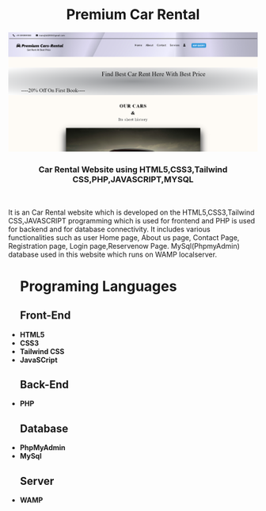 <h1 align ="center">Premium Car Rental</h1>
<img src="Capture.PNG">
 <h3  align ="center"><b>Car Rental Website using HTML5,CSS3,Tailwind CSS,PHP,JAVASCRIPT,MYSQL</b></h3>
 <br>
<p>It is an Car Rental website which  is developed on the HTML5,CSS3,Tailwind CSS,JAVASCRIPT programming which is used for frontend and PHP is used for backend and for database connectivity. It includes various functionalities such as user Home page, About us page, Contact Page, Registration page, Login page,Reservenow Page. MySql(PhpmyAdmin) database used in this website which runs on WAMP localserver.</p>
<ul>
 <h1><b>Programing Languages<b></h1>
<h2><b>Front-End</b></h2>
<li>HTML5</li>
 <li>CSS3</li>
 <li>Tailwind CSS</li>
 <li>JavaSCript</li>
</ul>
<ul>
<h2><b> Back-End </b></h2>
<li>PHP</li>
</ul>
<ul>
<h2><b>Database</b></h2>
 <li>PhpMyAdmin</li>
<li>MySql</li>
</ul>
<ul>
<h2><b>Server</b></h2>
<li>WAMP</li>
</ul>

